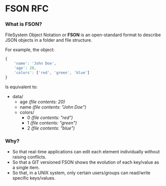 # FSON RFC

### What is FSON?

FileSystem Object Notation or **FSON** is an open-standard format to describe JSON objects in a folder and file structure.

For example, the object:

```javascript
{
	'name': 'John Doe',
	'age': 20,
	'colors': ['red', 'green', 'blue']
}
```

Is equivalent to:

* data/
  * age _(file contents: 20)_
  * name _(file contents: "John Doe")_
  * colors/
    * 0 _(file contents: "red")_
    * 1 _(file contents: "green")_
    * 2 _(file contents: "blue")_

### Why?

 * So that real-time applications can edit each element individually without raising conflicts.
 * So that a GIT versioned FSON shows the evolution of each key/value as a single item.
 * So that, in a UNIX system, only certain users/groups can read/write specific keys/values.